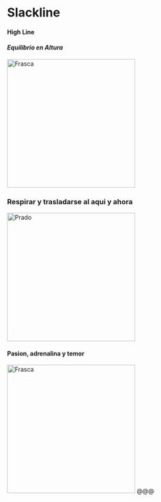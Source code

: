 # Slackline
#### High Line
#### *Equilibrio en Altura*
<img src="https://user-images.githubusercontent.com/82980738/122616927-b7dc3800-d061-11eb-8623-4a94ed4da6b1.jpg" alt="Frasca" width="300px">

### Respirar y trasladarse al aqui y ahora
<img src="https://user-images.githubusercontent.com/82980738/128934755-2103999d-4e0c-4d58-8ed8-35f38c7daafb.png" alt="Prado" width="300px">

#### Pasion, adrenalina y temor
<img src="https://photos.google.com/photo/AF1QipNamhLsD5qLQtAqj1B7NvcmSo4-Ni4Leapus9Lp" alt="Frasca" width="300px">
@@@


